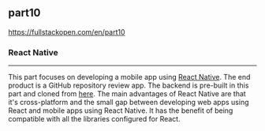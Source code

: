 ## part10
https://fullstackopen.com/en/part10

### React Native
---
This part focuses on developing a mobile app using [React Native](https://reactnative.dev/). The end product is a GitHub repository review app. The backend is pre-built in this part and cloned from [here](https://github.com/fullstack-hy2020/rate-repository-api). The main advantages of React Native are that it's cross-platform and the small gap between developing web apps using React and mobile apps using React Native. It has the benefit of being compatible with all the libraries configured for React.